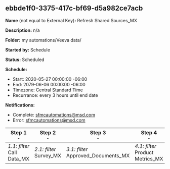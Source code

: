## ebbde1f0-3375-417c-bf69-d5a982ce7acb

**Name** (not equal to External Key)**:** Refresh Shared Sources_MX

**Description:** n/a

**Folder:** my automations/Veeva data/

**Started by:** Schedule

**Status:** Scheduled

**Schedule:**

* Start: 2020-05-27 00:00:00 -06:00
* End: 2079-06-06 00:00:00 -06:00
* Timezone: Central Standard Time
* Recurrance: every 3 hours until end date

**Notifications:**

* Complete: sfmcautomations@msd.com
* Error: sfmcautomations@msd.com

| Step 1<br>_<small>-</small>_ | Step 2<br>_<small>-</small>_ | Step 3<br>_<small>-</small>_ | Step 4<br>_<small>-</small>_ |
| --- | --- | --- | --- |
| _1.1: filter_<br>Call Data_MX | _2.1: filter_<br>Survey_MX | _3.1: filter_<br>Approved_Documents_MX | _4.1: filter_<br>Product Metrics_MX |
